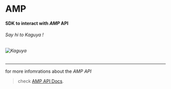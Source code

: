 # AMP

#### **SDK** to interact with *AMP* API 

###### Say hi to Kaguya !

###### ![Kaguya](https://dailyanimeart.files.wordpress.com/2014/06/kaguya-ootsutsuki-is-revived1.png)
__________________________________________________

for more infomrations about the _AMP_ _API_
> check [AMP API Docs](https://api-docs.amp.cisco.com/api_resources?api_host=api.eu.amp.cisco.com&api_version=v1).

